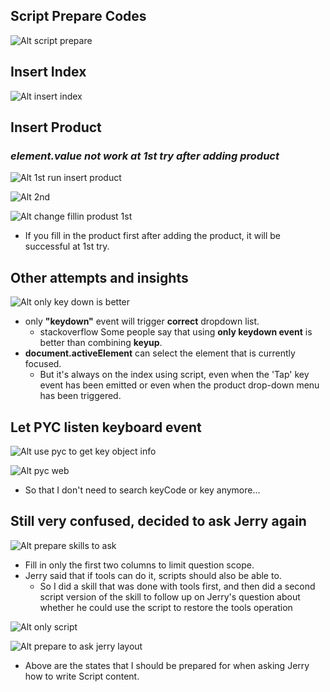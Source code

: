 ## **Script Prepare Codes**

![Alt script prepare](pic/bandicam%202022-11-08%2022-10-41-999.jpg)

## **Insert Index**

![Alt insert index](pic/bandicam%202022-11-08%2022-19-25-417.jpg)

## **Insert Product**

### _element.value not work at 1st try after adding product_

![Alt 1st run insert product](pic/bandicam%202022-11-08%2022-30-17-819.jpg)

![Alt  2nd](pic/bandicam%202022-11-08%2022-30-41-184.jpg)

![Alt change fillin produst 1st](pic/bandicam%202022-11-08%2022-56-04-079.jpg)

- If you fill in the product first after adding the product, it will be successful at 1st try.

## **Other attempts and insights**

![Alt only key down is better](pic/bandicam%202022-11-08%2023-01-41-939.jpg)

- only **"keydown"** event will trigger **correct** dropdown list.
  - stackoverflow Some people say that using **only keydown event** is better than combining **keyup**.
- **document.activeElement** can select the element that is currently focused.
  - But it's always on the index using script, even when the 'Tap' key event has been emitted or even when the product drop-down menu has been triggered.

## **Let PYC listen keyboard event**

![Alt use pyc to get key object info](pic/bandicam%202022-11-08%2023-35-02-331.jpg)

![Alt pyc web](pic/bandicam%202022-11-08%2023-35-19-660.jpg)

- So that I don't need to search keyCode or key anymore...

## **Still very confused, decided to ask Jerry again**

![Alt prepare skills to ask](pic/bandicam%202022-11-09%2000-03-29-879.jpg)

- Fill in only the first two columns to limit question scope.
- Jerry said that if tools can do it, scripts should also be able to.
  - So I did a skill that was done with tools first, and then did a second script version of the skill to follow up on Jerry's question about whether he could use the script to restore the tools operation

![Alt only script](pic/bandicam%202022-11-09%2000-03-53-080.jpg)

![Alt prepare to ask jerry layout](pic/bandicam%202022-11-09%2000-02-53-135.jpg)

- Above are the states that I should be prepared for when asking Jerry how to write Script content.
